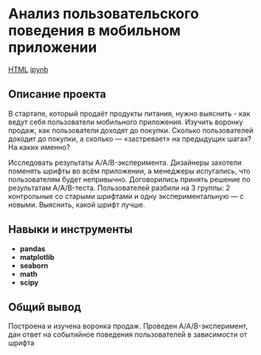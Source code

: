 # Анализ пользовательского поведения в мобильном приложении
[HTML](https://github.com/Joker2k79/Portfolio/blob/main/Sborniy%20Project%202/fabricated_project_2.html) [ipynb](https://github.com/Joker2k79/Portfolio/blob/main/Sborniy%20Project%202/fabricated_project_2.ipynb)

## Описание проекта

В стартапе, который продаёт продукты питания, нужно выяснить - как ведут себя пользователи мобильного приложения.
Изучить воронку продаж, как пользователи доходят до покупки. Сколько пользователей доходит до покупки, а сколько — «застревает» на предыдущих шагах? На каких именно?

Исследовать результаты A/A/B-эксперимента. Дизайнеры захотели поменять шрифты во всём приложении, а менеджеры испугались, что пользователям будет непривычно. Договорились принять решение по результатам A/A/B-теста. Пользователей разбили на 3 группы: 2 контрольные со старыми шрифтами и одну экспериментальную — с новыми. Выяснить, какой шрифт лучше.

## Навыки и инструменты

- **pandas**
- **matplotlib**
- **seaborn**
- **math**
- **scipy**

##

## Общий вывод
Построена и изучена воронка продаж. Проведен A/A/B-эксперимент, дан ответ на событийное поведения пользователей в зависимости от шрифта
